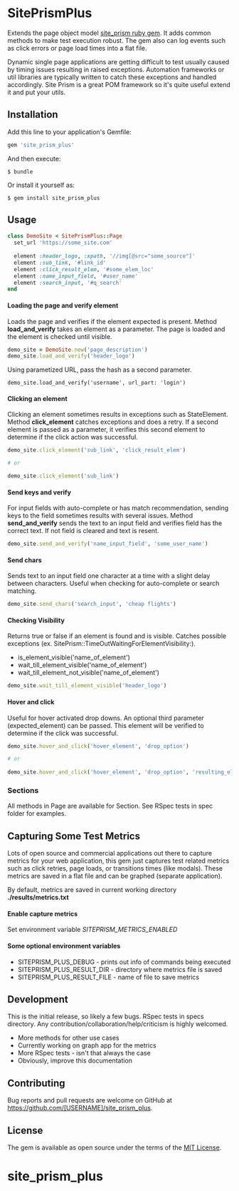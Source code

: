 # SitePrismPlus

Extends the page object model [site_prism ruby gem](https://github.com/natritmeyer/site_prism). It adds common methods to make test execution robust. The gem also can log events such as click errors or page load times into a flat file.

Dynamic single page applications are getting difficult to test usually caused by timing issues resulting in raised 
exceptions. Automation frameworks or util libraries are typically written to catch these exceptions and handled accordingly. Site Prism 
is a great POM framework so it's quite useful extend it and put your utils.

## Installation

Add this line to your application's Gemfile:

```ruby
gem 'site_prism_plus'
```

And then execute:

    $ bundle

Or install it yourself as:

    $ gem install site_prism_plus

## Usage

```ruby
class DemoSite < SitePrismPlus::Page
  set_url 'https://some_site.com'
  
  element :header_logo, :xpath, '//img[@src="some_source"]'
  element :sub_link, '#link_id'
  element :click_result_elem, '#some_elem_loc'
  element :name_input_field, '#user_name'
  element :search_input, '#q_search'
end
```

#### Loading the page and verify element
Loads the page and verifies if the element expected is present. Method __load_and_verify__ takes an element 
as a parameter. The page is loaded and the element is checked until visible.
```ruby
demo_site = DemoSite.new('page_description')
demo_site.load_and_verify('header_logo')
```

Using parametized URL, pass the hash as a second parameter.
```
demo_site.load_and_verify('username', url_part: 'login')
```

#### Clicking an element
Clicking an element sometimes results in exceptions such as StateElement. Method __click_element__ catches 
exceptions and does a retry. If a second element is passed as a parameter, it verifies this second element 
to determine if the click action was successful.
```ruby
demo_site.click_element('sub_link', 'click_result_elem')

# or 

demo_site.click_element('sub_link')
```

#### Send keys and verify
For input fields with auto-complete or has match recommendation, sending keys to the field sometimes results with several 
issues. Method __send_and_verify__ sends the text to an input field and verifies field has the correct text. If not
field is cleared and text is resent.
```ruby
demo_site.send_and_verify('name_input_field', 'some_user_name')
```

#### Send chars
Sends text to an input field one character at a time with a slight delay between characters. Useful when checking for 
auto-complete or search matching. 
```ruby
demo_site.send_chars('search_input', 'cheap flights')
```

#### Checking Visibility
Returns true or false if an element is found and is visible. Catches possible exceptions 
(ex. SitePrism::TimeOutWaitingForElementVisibility:).
* is_element_visible('name_of_element')
* wait_till_element_visible('name_of_element')
* wait_till_element_not_visible('name_of_element')
```ruby
demo_site.wait_till_element_visible('header_logo')
```

#### Hover and click
Useful for hover activated drop downs. An optional third parameter (expected_element) can be passed. This element will
be verified to determine if the click was successful.
```ruby
demo_site.hover_and_click('hover_element', 'drop_option')

# or
 
demo_site.hover_and_click('hover_element', 'drop_option', 'resulting_element')
```

### Sections
All methods in Page are available for Section. See RSpec tests in spec folder for examples.

## Capturing Some Test Metrics
Lots of open source and commercial applications out there to capture metrics for your web application, this gem 
just captures test related metrics such as click retries, page loads, or transitions times (like modals). These metrics are 
saved in a flat file and can be graphed (separate application).

By default, metrics are saved in current working directory __./results/metrics.txt__



#### Enable capture metrics
Set environment variable *_SITEPRISM_METRICS_ENABLED_*

#### Some optional environment variables
* SITEPRISM_PLUS_DEBUG - prints out info of commands being executed
* SITEPRISM_PLUS_RESULT_DIR - directory where metrics file is saved
* SITEPRISM_PLUS_RESULT_FILE - name of file to save metrics

## Development
This is the initial release, so likely a few bugs. RSpec tests in specs directory. Any contribution/collaboration/help/criticism
is highly welcomed.
* More methods for other use cases
* Currently working on graph app for the metrics 
* More RSpec tests - isn't that always the case
* Obviously, improve this documentation
## Contributing

Bug reports and pull requests are welcome on GitHub at https://github.com/[USERNAME]/site_prism_plus.

## License

The gem is available as open source under the terms of the [MIT License](https://opensource.org/licenses/MIT).
# site_prism_plus
